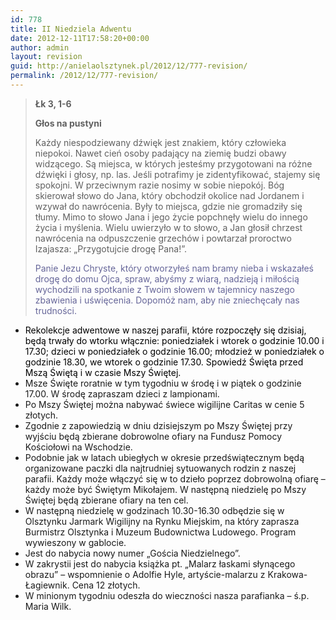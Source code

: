 ```yaml
---
id: 778
title: II Niedziela Adwentu
date: 2012-12-11T17:58:20+00:00
author: admin
layout: revision
guid: http://anielaolsztynek.pl/2012/12/777-revision/
permalink: /2012/12/777-revision/
---
```

> **Łk 3, 1-6**
> 
> **Głos na pustyni**
> 
> Każdy niespodziewany dźwięk jest znakiem, który człowieka niepokoi. Nawet cień osoby padający na ziemię budzi obawy widzącego. Są miejsca, w których jesteśmy przygotowani na różne dźwięki i głosy, np. las. Jeśli potrafimy je zidentyfikować, stajemy się spokojni. W przeciwnym razie nosimy w sobie niepokój. Bóg skierował słowo do Jana, który obchodził okolice nad Jordanem i wzywał do nawrócenia. Były to miejsca, gdzie nie gromadziły się tłumy. Mimo to słowo Jana i jego życie popchnęły wielu do innego życia i myślenia. Wielu uwierzyło w to słowo, a Jan głosił chrzest nawrócenia na odpuszczenie grzechów i powtarzał proroctwo Izajasza: &#8222;Przygotujcie drogę Pana!&#8221;.
> 
> <span style="color: #666699;">Panie Jezu Chryste, który otworzyłeś nam bramy nieba i wskazałeś drogę do domu Ojca, spraw, abyśmy z wiarą, nadzieją i miłością wychodzili na spotkanie z Twoim słowem w tajemnicy naszego zbawienia i uświęcenia. Dopomóż nam, aby nie zniechęcały nas trudności.</span>

  * <span style="color: #000000;">Rekolekcje adwentowe w naszej parafii, które rozpoczęły się dzisiaj, będą trwały do wtorku włącznie: poniedziałek i wtorek o godzinie 10.00 i 17.30; dzieci w poniedziałek o godzinie 16.00; młodzież w poniedziałek o godzinie 18.30, we wtorek o godzinie 17.30. Spowiedź Święta przed Mszą Świętą i w czasie Mszy Świętej.</span>
  * Msze Święte roratnie w tym tygodniu w środę i w piątek o godzinie 17.00. W środę zapraszam dzieci z lampionami.
  * Po Mszy Świętej można nabywać świece wigilijne Caritas w cenie 5 złotych.
  * Zgodnie z zapowiedzią w dniu dzisiejszym po Mszy Świętej przy wyjściu będą zbierane dobrowolne ofiary na Fundusz Pomocy Kościołowi na Wschodzie.
  * Podobnie jak w latach ubiegłych w okresie przedświątecznym będą organizowane paczki dla najtrudniej sytuowanych rodzin z naszej parafii. Każdy może włączyć się w to dzieło poprzez dobrowolną ofiarę &#8211; każdy może być Świętym Mikołajem. W następną niedzielę po Mszy Świętej będą zbierane ofiary na ten cel.
  * W następną niedzielę w godzinach 10.30-16.30 odbędzie się w Olsztynku Jarmark Wigilijny na Rynku Miejskim, na który zaprasza Burmistrz Olsztynka i Muzeum Budownictwa Ludowego. Program wywieszony w gablocie.
  * Jest do nabycia nowy numer &#8222;Gościa Niedzielnego&#8221;.
  * W zakrystii jest do nabycia książka pt. &#8222;Malarz łaskami słynącego obrazu&#8221; &#8211; wspomnienie o Adolfie Hyle, artyście-malarzu z Krakowa- Łagiewnik. Cena 12 złotych.
  * W minionym tygodniu odeszła do wieczności nasza parafianka &#8211; ś.p. Maria Wilk.